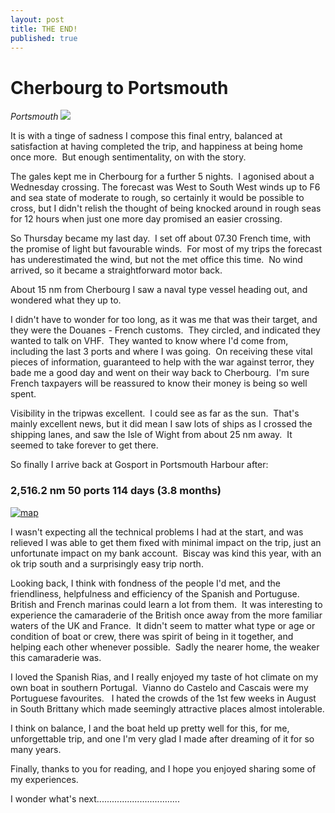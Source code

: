 ```yaml
---
layout: post
title: THE END!
published: true
---
```


# Cherbourg to Portsmouth

*Portsmouth* ![]({{site.baseurl}}/assets/img_1336-sml_scale.jpg)

It is with a tinge of sadness I compose this final entry, balanced at satisfaction at having completed the trip, and happiness at being home once more.  But enough sentimentality, on with the story.

The gales kept me in Cherbourg for a further 5 nights.  I agonised about a Wednesday crossing. The forecast was West to South West winds up to F6 and sea state of moderate to rough, so certainly it would be possible to cross, but I didn't relish the thought of being knocked around in rough seas for 12 hours when just one more day promised an easier crossing.

So Thursday became my last day.  I set off about 07.30 French time, with the promise of light but favourable winds.  For most of my trips the forecast has underestimated the wind, but not the met office this time.  No wind arrived, so it became a straightforward motor back.

About 15 nm from Cherbourg I saw a naval type vessel heading out, and wondered what they up to.

I didn't have to wonder for too long, as it was me that was their target, and they were the Douanes - French customs.  They circled, and indicated they wanted to talk on VHF.  They wanted to know where I'd come from, including the last 3 ports and where I was going.  On receiving these vital pieces of information, guaranteed to help with the war against terror, they bade me a good day and went on their way back to Cherbourg.  I'm sure French taxpayers will be reassured to know their money is being so well spent.

Visibility in the tripwas excellent.  I could see as far as the sun.  That's mainly excellent news, but it did mean I saw lots of ships as I crossed the shipping lanes, and saw the Isle of Wight from about 25 nm away.  It seemed to take forever to get there.

So finally I arrive back at Gosport in Portsmouth Harbour after:

### 2,516.2 nm 50 ports 114 days (3.8 months)

[![map]({{site.baseurl}}/assets/map1.jpg)](http://digicasts.org/whiteangel/wp-content/uploads/2013/01/map1.jpg)

I wasn't expecting all the technical problems I had at the start, and was relieved I was able to get them fixed with minimal impact on the trip, just an unfortunate impact on my bank account.  Biscay was kind this year, with an ok trip south and a surprisingly easy trip north.

Looking back, I think with fondness of the people I'd met, and the friendliness, helpfulness and efficiency of the Spanish and Portuguse. British and French marinas could learn a lot from them.  It was interesting to experience the camaraderie of the British once away from the more familiar waters of the UK and France.  It didn't seem to matter what type or age or condition of boat or crew, there was spirit of being in it together, and helping each other whenever possible.  Sadly the nearer home, the weaker this camaraderie was.

I loved the Spanish Rias, and I really enjoyed my taste of hot climate on my own boat in southern Portugal.  Vianno do Castelo and Cascais were my Portuguese favourites.   I hated the crowds of the 1st few weeks in August in South Brittany which made seemingly attractive places almost intolerable.

I think on balance, I and the boat held up pretty well for this, for me, unforgettable trip, and one I'm very glad I made after dreaming of it for so many years.

Finally, thanks to you for reading, and I hope you enjoyed sharing some of my experiences.

I wonder what's next.................................
